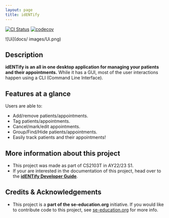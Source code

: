 ```yaml
---
layout: page
title: idENTify
---
```


[![CI Status](https://github.com/se-edu/addressbook-level3/workflows/Java%20CI/badge.svg)](https://github.com/AY2223S1-CS2103T-T17-4/tp/actions)
[![codecov](https://codecov.io/gh/se-edu/addressbook-level3/branch/master/graph/badge.svg)](https://app.codecov.io/gh/AY2223S1-CS2103T-T17-4/tp)

![Ui](docs/
images/Ui.png)

## Description
**idENTify is an all in one desktop application for managing your patients and their appointments.** While it has a GUI, most of the user interactions happen using a CLI (Command Line Interface).

## Features at a glance

Users are able to:
* Add/remove patients/appointments.
* Tag patients/appointments.
* Cancel/mark/edit appointments.
* Group/Find/Hide patients/appointments.
* Easily track patients and their appointments!

## More information about this project
* This project was made as part of CS2103T in AY22/23 S1.
* If your are interested in the documentation of this project, head over to the **[idENTify Developer Guide](https://ay2223s1-cs2103t-t17-4.github.io/tp/DeveloperGuide.html)**.

## Credits & Acknowledgements
* This project is a **part of the se-education.org** initiative. If you would like to contribute code to this project, see [se-education.org](https://se-education.org#https://se-education.org/#contributing) for more info.
